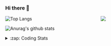 ### Hi there 👋

<!--
**tao8687/tao8687** is a ✨ _special_ ✨ repository because its `README.md` (this file) appears on your GitHub profile.

Here are some ideas to get you started:

- 🔭 I’m currently working on ...
- 🌱 I’m currently learning ...
- 👯 I’m looking to collaborate on ...
- 🤔 I’m looking for help with ...
- 💬 Ask me about ...
- 📫 How to reach me: ...
- 😄 Pronouns: ...
- ⚡ Fun fact: ...
-->

<img align='right' src="https://media.giphy.com/media/M9gbBd9nbDrOTu1Mqx/giphy.gif" width="200">

  
![Top Langs](https://github-readme-stats.vercel.app/api/top-langs/?username=tao8687&layout=compact&title_color=23238E&text_color=A67D3D)

![Anurag's github stats](https://github-readme-stats.vercel.app/api?username=tao8687&show_icons=true&&text_color=A67D3D&title_color=23238E&show_icons=false&count_private=true&hide=stars)

<details>
  <summary>:zap: Coding Stats</summary>
  <b>
<!--START_SECTION:waka-->
![Code Time](http://img.shields.io/badge/Code%20Time-0%20secs-blue)

![Profile Views](http://img.shields.io/badge/Profile%20Views-3-blue)

**🐱 My GitHub Data** 

> 🏆 223 Contributions in the Year 2022
 > 
> 📦 1.4 MB Used in GitHub's Storage 
 > 
> 🚫 Not Opted to Hire
 > 
> 📜 57 Public Repositories 
 > 
> 🔑 26 Private Repositories  
 > 
**I'm an Early 🐤** 

```text
🌞 Morning    118 commits    ██████████████████░░░░░░░   73.75% 
🌆 Daytime    20 commits     ███░░░░░░░░░░░░░░░░░░░░░░   12.5% 
🌃 Evening    22 commits     ███░░░░░░░░░░░░░░░░░░░░░░   13.75% 
🌙 Night      0 commits      ░░░░░░░░░░░░░░░░░░░░░░░░░   0.0%

```
📅 **I'm Most Productive on Monday** 

```text
Monday       37 commits     █████░░░░░░░░░░░░░░░░░░░░   23.12% 
Tuesday      25 commits     ████░░░░░░░░░░░░░░░░░░░░░   15.62% 
Wednesday    25 commits     ████░░░░░░░░░░░░░░░░░░░░░   15.62% 
Thursday     17 commits     ██░░░░░░░░░░░░░░░░░░░░░░░   10.62% 
Friday       24 commits     ███░░░░░░░░░░░░░░░░░░░░░░   15.0% 
Saturday     15 commits     ██░░░░░░░░░░░░░░░░░░░░░░░   9.38% 
Sunday       17 commits     ██░░░░░░░░░░░░░░░░░░░░░░░   10.62%

```


📊 **This Week I Spent My Time On** 

```text
⌚︎ Time Zone: Asia/Shanghai

💬 Programming Languages: 
Makefile                 3 hrs 52 mins       ██████░░░░░░░░░░░░░░░░░░░   26.73% 
C                        3 hrs 45 mins       ██████░░░░░░░░░░░░░░░░░░░   25.92% 
Other                    3 hrs 16 mins       █████░░░░░░░░░░░░░░░░░░░░   22.57% 
C++                      1 hr 5 mins         ██░░░░░░░░░░░░░░░░░░░░░░░   7.53% 
S                        57 mins             █░░░░░░░░░░░░░░░░░░░░░░░░   6.63%

🔥 Editors: 
VS Code                  13 hrs 33 mins      █████████████████████████   100.0%

🐱‍💻 Projects: 
u-boot-2018.07           5 hrs 57 mins       ████████░░░░░░░░░░░░░░░░░   34.65% 
u-boot-2009.11           4 hrs 40 mins       ██████░░░░░░░░░░░░░░░░░░░   27.23% 
VC0768_SDK_V3.0.0.18.3   3 hrs 21 mins       █████░░░░░░░░░░░░░░░░░░░░   19.56% 
vc0768                   2 hrs 38 mins       ███░░░░░░░░░░░░░░░░░░░░░░   15.35% 
u-boot-2202.04-rc5       28 mins             ░░░░░░░░░░░░░░░░░░░░░░░░░   2.78%

💻 Operating System: 
Linux                    13 hrs 33 mins      █████████████████████████   100.0%

```

**I Mostly Code in Python** 

```text
Python                   9 repos             ███████░░░░░░░░░░░░░░░░░░   31.03% 
C++                      6 repos             █████░░░░░░░░░░░░░░░░░░░░   20.69% 
C                        6 repos             █████░░░░░░░░░░░░░░░░░░░░   20.69% 
Shell                    2 repos             █░░░░░░░░░░░░░░░░░░░░░░░░   6.9% 
JavaScript               2 repos             █░░░░░░░░░░░░░░░░░░░░░░░░   6.9%

```


**Timeline**

![Chart not found](https://raw.githubusercontent.com/tao8687/tao8687/master/charts/bar_graph.png) 


 Last Updated on 10/08/2022 01:53:37 UTC
<!--END_SECTION:waka-->
</details>
